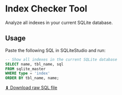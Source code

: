 # Index Checker Tool

Analyze all indexes in your current SQLite database.

## Usage

Paste the following SQL in SQLiteStudio and run:

```sql
-- Show all indexes in the current SQLite database
SELECT name, tbl_name, sql
FROM sqlite_master
WHERE type = 'index'
ORDER BY tbl_name, name;
```

[⬇ Download raw SQL file](index_checker.sql)
